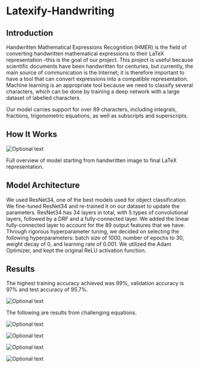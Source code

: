 # Latexify-Handwriting

## Introduction
Handwritten Mathematical Expressions Recognition (HMER) is the field of converting handwritten mathematical expressions to their LaTeX representation –this is the goal of our project. This project is useful because scientific documents have been handwritten for centuries, but currently, the main source of communication is the Internet; it is therefore important to have a tool that can convert expressions into a compatible representation. Machine learning is an appropriate tool because we need to classify several characters, which can be done by training a deep network with a large dataset of labelled characters. 

Our model carries support for over 89 characters, including integrals, fractions, trigonometric equations, as well as subscripts and superscripts. 

## How It Works
![Optional text](../master/Images/model-picture.JPG?raw=true)

Full overview of model starting from handwritten image to final LaTeX representation.

## Model Architecture
We used ResNet34, one of the best models used for object classification. We fine-tuned ResNet34 and re-trained it on our dataset to update the parameters. ResNet34 has 34 layers in total, with 5 types of convolutional layers, followed by a DRF and a fully-connected layer. We added the linear fully-connected layer to account for the 89 output features that we have. Through rigorous hyperparameter tuning, we decided on selecting the following hyperparameters: batch size of 1000, number of epochs to 30, weight decay of 0, and learning rate of 0.001. We utilized the Adam Optimizer, and kept the original ReLU activation function.

## Results
The highest training accuracy achieved was 99%, validation accuracy is 97% and test accuracy of 95.7%.

![Optional text](../master/Images/Accuracy.JPG?raw=true)

The following are results from challenging equations.

![Optional text](../master/Images/Fractions.JPG?raw=true)

![Optional text](../master/Images/Special.JPG?raw=true)

![Optional text](../master/Images/Superscript.JPG?raw=true)

![Optional text](../master/Images/Trig.JPG?raw=true)
